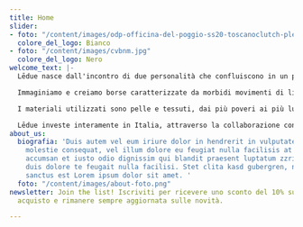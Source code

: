 ```yaml
---
title: Home
slider:
- foto: "/content/images/odp-officina-del-poggio-ss20-toscanoclutch-plexyfuxia.jpg"
  colore_del_logo: Bianco
- foto: "/content/images/cvbnm.jpg"
  colore_del_logo: Nero
welcome_text: |-
  Lēdue nasce dall'incontro di due personalità che confluiscono in un progetto, formando un nodo stretto.

  Immaginiamo e creiamo borse caratterizzate da morbidi movimenti di linee, intrecci e plissé, unendo romanticismo e raffinatezza a uno stile minimal e dinamico.

  I materiali utilizzati sono pelle e tessuti, dai più poveri ai più lussuosi, un insieme di consistenze e una palette di colori per creare un prodotto allo stesso tempo pratico e di design.

  Lēdue investe interamente in Italia, attraverso la collaborazione con artigiani e fornitori del territorio, con la massima attenzione ai dettagli e alla qualità della lavorazione.
about_us:
  biografia: 'Duis autem vel eum iriure dolor in hendrerit in vulputate velit esse
    molestie consequat, vel illum dolore eu feugiat nulla facilisis at vero eros et
    accumsan et iusto odio dignissim qui blandit praesent luptatum zzril delenit augue
    duis dolore te feugait nulla facilisi. Stet clita kasd gubergren, no sea takimata
    sanctus est Lorem ipsum dolor sit amet. '
  foto: "/content/images/about-foto.png"
newsletter: Join the list! Iscriviti per ricevere uno sconto del 10% sul tuo primo
  acquisto e rimanere sempre aggiornata sulle novità.

---
```

